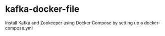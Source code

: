 # kafka-docker-file
Install Kafka and Zookeeper using Docker Compose by setting up a docker-compose.yml
